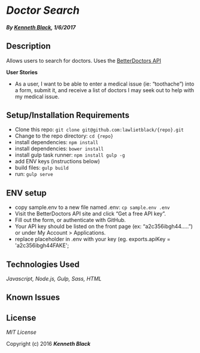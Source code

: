 # _Doctor Search_

####  _By [Kenneth Black](http://lawlietblack.com), 1/6/2017_

## Description

Allows users to search for doctors. Uses the [BetterDoctors API](https://developer.betterdoctor.com/) 

**User Stories**

* As a user, I want to be able to  enter a medical issue (ie: “toothache”) into a form, submit it, and receive a list of doctors I may seek out to help with my medical issue.

## Setup/Installation Requirements

* Clone this repo: `git clone git@github.com:lawlietblack/{repo}.git`
* Change to the repo directory: `cd {repo}`
* install dependencies: `npm install`
* install dependencies: `bower install`
* install gulp task runner: `npm install gulp -g`
* add ENV keys (instructions below)
* build files: `gulp build`
* run: `gulp serve`

## ENV setup

* copy sample.env to a new file named .env: `cp sample.env .env`
* Visit the BetterDoctors API site and click “Get a free API key”.
* Fill out the form, or authenticate with GitHub.
* Your API key should be listed on the front page (ex: “a2c356ibgh44…..”) or under My Account > Applications.
* replace placeholder in .env with your key (eg. exports.apiKey = 'a2c356ibgh44FAKE';

## Technologies Used

_Javascript, Node.js, Gulp, Sass, HTML_

## Known Issues

## License

*MIT License*

Copyright (c) 2016 **_Kenneth Black_**